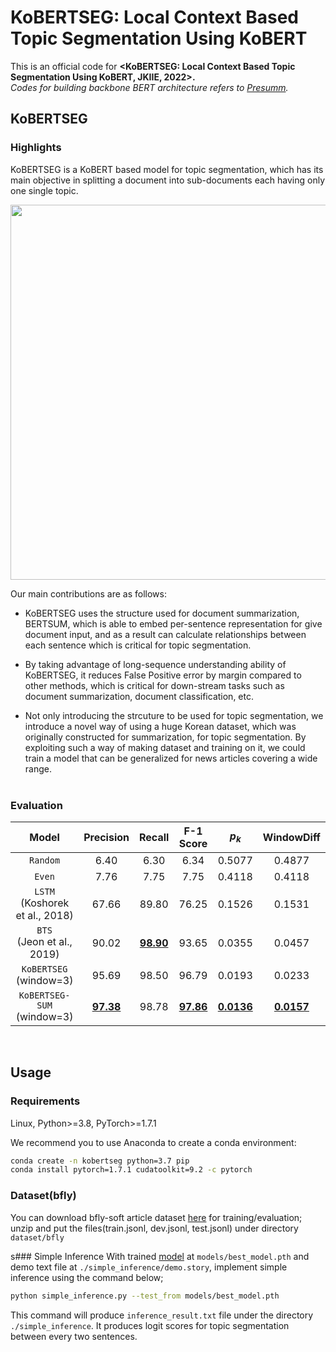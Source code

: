 # KoBERTSEG: Local Context Based Topic Segmentation Using KoBERT

This is an official code for **\<KoBERTSEG: Local Context Based Topic Segmentation Using KoBERT, JKIIE, 2022>.**<br>
<i>Codes for building backbone BERT architecture refers to [Presumm](https://github.com/nlpyang/PreSumm).</i>

## KoBERTSEG

### Highlights
KoBERTSEG is a KoBERT based model for topic segmentation, which has its main objective in splitting a document into sub-documents each having only one single topic.
<p align="center">
<img src="misc/kobertseg_structure.png " width="600"> 
</p>

Our main contributions are as follows:

* KoBERTSEG uses the structure used for document summarization, BERTSUM, which is able to embed per-sentence representation for give document input, and as a result can calculate relationships between each sentence which is critical for topic segmentation.

* By taking advantage of long-sequence understanding ability of KoBERTSEG, it reduces False Positive error by margin compared to other methods, which is critical for down-stream tasks such as document summarization, document classification, etc.

* Not only introducing the strcuture to be used for topic segmentation, we introduce a novel way of using a huge Korean dataset, which was originally constructed for summarization, for topic segmentation. By exploiting such a way of making dataset and training on it, we could train a model that can be generalized for news articles covering a wide range.
<br><br>

### Evaluation

| Model | Precision | Recall | F-1 Score | $p_k$ | WindowDiff |
| :------------: | :------------: | :------------: | :------------: | :------------: | :------------: |
| `Random` | 6.40 | 6.30 | 6.34 | 0.5077 | 0.4877 |
| `Even` | 7.76 | 7.75 | 7.75 | 0.4118 | 0.4118 |
| `LSTM`</br>(Koshorek et al., 2018) | 67.66 | 89.80 | 76.25 | 0.1526 | 0.1531 |
| `BTS`</br>(Jeon et al., 2019) | 90.02 | <u>**98.90**</u> | 93.65 | 0.0355 | 0.0457 |
| `KoBERTSEG`</br>(window=3)| 95.69 | 98.50 | 96.79 | 0.0193 | 0.0233 |
| `KoBERTSEG-SUM`</br>(window=3)| <u>**97.38**</u> | 98.78 | <u>**97.86**</u> | <u>**0.0136**</u> | <u>**0.0157**</u> |
<br>

## Usage

### Requirements
Linux, Python>=3.8, PyTorch>=1.7.1

We recommend you to use Anaconda to create a conda environment:
```bash
conda create -n kobertseg python=3.7 pip
conda install pytorch=1.7.1 cudatoolkit=9.2 -c pytorch
```

### Dataset(bfly)
You can download bfly-soft article dataset [here](https://drive.google.com/file/d/1kZ3_xIzbXNalci7RuS2YeR5ksRW23uNr/view?usp=sharing) for training/evaluation; unzip and put the files(train.jsonl, dev.jsonl, test.jsonl) under directory `dataset/bfly`

s### Simple Inference
With trained [model](https://drive.google.com/file/d/1ZIfZM_LsPn0MWh12nOkyx6alTY1viw5I/view?usp=sharing) at `models/best_model.pth` and demo text file at `./simple_inference/demo.story`, implement simple inference using the command below;
```bash
python simple_inference.py --test_from models/best_model.pth
```
This command will produce `inference_result.txt` file under the directory `./simple_inference`. It produces logit scores for topic segmentation between every two sentences.
